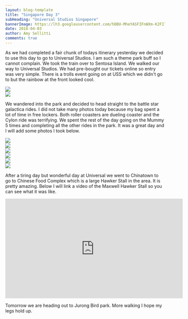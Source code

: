 ```yaml
---
layout: blog-template
title: "Singapore Day 3"
subHeading: "Universal Studios Singapore"
bannerImage: https://lh3.googleusercontent.com/hDBU-MheYASFIFnWXm-K2FI7wy0ua_4rw60hEf7cWiUxh9lw0phWGSuOXXf76bbM2QH63ir7bDUgNvYP9F54NHIwSNJ8x0GRj9ki1LQ3o4xOiBi6Xlz0N8QBe6f_SltxbaBo8l8zpA=w2400
date: 2018-04-03
author: Amy Sellitti
comments: true
---
```


As we had completed a fair chunk of todays itinerary yesterday we decided to use this day to go to Universal Studios. I am such a theme park buff so I cannot complain.  We took the train over to Sentosa Island. We walked our way to Universal Studios. We had pre-bought our tickets online so entry was very simple. There is a trolls event going on at USS which we didn't go to but the rainbow at the front looked cool.

<div class="center-image"><img src="https://lh3.googleusercontent.com/hDBU-MheYASFIFnWXm-K2FI7wy0ua_4rw60hEf7cWiUxh9lw0phWGSuOXXf76bbM2QH63ir7bDUgNvYP9F54NHIwSNJ8x0GRj9ki1LQ3o4xOiBi6Xlz0N8QBe6f_SltxbaBo8l8zpA=w2400" /></div>
<div class="center-image"><img src="https://lh3.googleusercontent.com/BTPq6O061qcw7yn5PeosEn_rmEuQXqLX3WsLOasRITMTFXQmSXHHlSJBvn9V4Pa3Dux5Cyl4touza9lQ3kT6K8F7vs15M5IMyEW7NXc1_OKGL5j9PiGGmjXjkcP8abwsYAEGK8d4ow=w2400" /></div>

We wandered into the park and decided to head straight to the battle star galactica rides. I did not take many photos today because my bag spent a lot of time in free lockers. Both roller coasters are dueling coaster and the Cylon ride was terrifying. We spent the rest of the day going on the Mummy 5 times and completing all the other rides in the park. It was a great day and I will add some photos I took below.

<div class="center-image"><img src="https://lh3.googleusercontent.com/IsT4Lq_xqUDeUtqKSTHUcHgpkvCVEn5xwt-uVYgbvA0XUXrkzbYVsdGmuHpMtPS6p1O4enj2vkH3IjmmIfQCQdKqf8QpCNgIi1Nd7kk823JjcLXSxgOwmGn8gIEMcLYLNQn85DSr0g=w2400" /></div>
<div class="center-image"><img src="https://lh3.googleusercontent.com/E1XMzX5CKc_OsuBRhISfKyw4cP1P9fhRgJuYqj89bBrYLIjcMBuRPuy92URY4XI4x3Y3N3VBAEB7XZTxz1sljo-xGapvwPFuzE1IGSIx4fiti9WMdhjUrwHo-nauPWtuvb7rSR6utQ=w2400" /></div>
<div class="center-image"><img src="https://lh3.googleusercontent.com/IabjerButfgEuuonPIB9SuLvZRKjy2ov9R5R-xPzNzHpPAmrOhwTHpCuTBCn3UN4PPbbMHesWCMOhWkxnbTHYUtZ747le6QTd8BXUyL7n7eCz-MUBiQ6dzaNlu56epmhg44M_6EuoQ=w2400" /></div>
<div class="center-image"><img src="https://lh3.googleusercontent.com/vw0LyIdiQJamDxwcpv3k8UrxeMOX6Em-Ft6VE2y9xwkp9WGrRd3Ytw_wvvQTcSbJidpfSKujtRNuSr09-3QrX23M3SnTOcNdgLmNSWpcz_7Y5SDycssI3V1VFr8QdDEP4OvQ6CIRVA=w2400" /></div>
<div class="center-image"><img src="https://lh3.googleusercontent.com/u8yqeuxrN77MLKd-yDBEQOVSz9UaaMiroh02sUFZnTsFVPdBLjR04x1bdpalDOTzMzM4aJWDyairpj_V0xfDc3PIvkp7-_9EMoPzN_ouAo8bJlyPZGnX_TyY5eL6TbK3RyqyHGuzIQ=w2400" /></div>
<div class="center-image"><img src="https://lh3.googleusercontent.com/LwJ_kYDRKNK1rJm1tzhS9WKyF_b30Qzihgl17OsjrWSMkwfF4dhgTCvejJiKN7Z9LE5jrd2abomGvdRWbca_8jhF_hGQWTqr-n-rIEr5pPkxkQKtIKEBOeZhvcyy9GdEyIE7mCASPA=w2400" /></div>

After a tiring day but wonderful day at Universal we went to Chinatown to go to Chinese Food Complex which is a large Hawker Stall in the area. It is pretty amazing. Below I will link a video of the Maxwell Hawker Stall so you can see what it was like.

<div class="center-image"><iframe width="560" height="315" src="https://www.youtube.com/embed/hup39FkjjO4" frameborder="0" allow="autoplay; encrypted-media" allowfullscreen></iframe></div>

Tomorrow we are heading out to Jurong Bird park. More walking I hope my legs hold up. 
